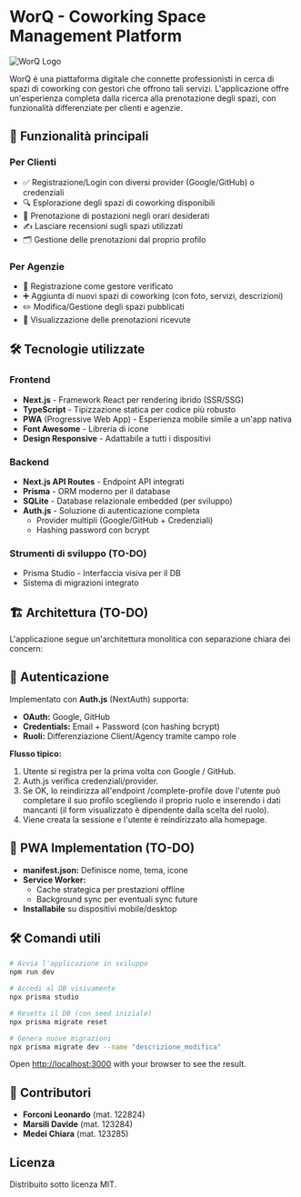 # WorQ - Coworking Space Management Platform

![WorQ Logo](https://via.placeholder.com/150x50?text=WorQ-Logo) <!-- Sostituisci con il logo reale -->

WorQ è una piattaforma digitale che connette professionisti in cerca di spazi di coworking con gestori che offrono tali servizi. L'applicazione offre un'esperienza completa dalla ricerca alla prenotazione degli spazi, con funzionalità differenziate per clienti e agenzie.

## 🚀 Funzionalità principali

### Per Clienti
- ✅ Registrazione/Login con diversi provider (Google/GitHub) o credenziali
- 🔍 Esplorazione degli spazi di coworking disponibili
- 📅 Prenotazione di postazioni negli orari desiderati
- ✍️ Lasciare recensioni sugli spazi utilizzati
- 🗂 Gestione delle prenotazioni dal proprio profilo

### Per Agenzie
- 🏢 Registrazione come gestore verificato
- ➕ Aggiunta di nuovi spazi di coworking (con foto, servizi, descrizioni)
- ✏️ Modifica/Gestione degli spazi pubblicati
- 👀 Visualizzazione delle prenotazioni ricevute

## 🛠 Tecnologie utilizzate

### Frontend
- **Next.js** - Framework React per rendering ibrido (SSR/SSG)
- **TypeScript** - Tipizzazione statica per codice più robusto
- **PWA** (Progressive Web App) - Esperienza mobile simile a un'app nativa
- **Font Awesome** - Libreria di icone
- **Design Responsive** - Adattabile a tutti i dispositivi

### Backend
- **Next.js API Routes** - Endpoint API integrati
- **Prisma** - ORM moderno per il database
- **SQLite** - Database relazionale embedded (per sviluppo)
- **Auth.js** - Soluzione di autenticazione completa
  - Provider multipli (Google/GitHub + Credenziali)
  - Hashing password con bcrypt

### Strumenti di sviluppo (TO-DO)
- Prisma Studio - Interfaccia visiva per il DB
- Sistema di migrazioni integrato

## 🏗 Architettura (TO-DO)

L'applicazione segue un'architettura monolitica con separazione chiara dei concern:

## 🔐 Autenticazione
Implementato con **Auth.js** (NextAuth) supporta:
- **OAuth:** Google, GitHub
- **Credentials:** Email + Password (con hashing bcrypt)
- **Ruoli:** Differenziazione Client/Agency tramite campo role

**Flusso tipico:**
1) Utente si registra per la prima volta con Google / GitHub.
2) Auth.js verifica credenziali/provider.
3) Se OK,  lo reindirizza all'endpoint /complete-profile dove l'utente può completare il suo profilo scegliendo il proprio ruolo e inserendo i dati mancanti (il form visualizzato è dipendente dalla scelta del ruolo).
4) Viene creata la sessione e l'utente è reindirizzato alla homepage.

## 📱 PWA Implementation (TO-DO)
- **manifest.json:** Definisce nome, tema, icone
- **Service Worker:**
    - Cache strategica per prestazioni offline
    - Background sync per eventuali sync future
- **Installabile** su dispositivi mobile/desktop

## 🛠 Comandi utili

```bash
# Avvia l'applicazione in sviluppo
npm run dev

# Accedi al DB visivamente
npx prisma studio

# Resetta il DB (con seed iniziale)
npx prisma migrate reset

# Genera nuove migrazioni
npx prisma migrate dev --name "descrizione_modifica"
```

Open [http://localhost:3000](http://localhost:3000) with your browser to see the result.

## 🤝 Contributori
- **Forconi Leonardo** (mat. 122824)
- **Marsili Davide** (mat. 123284)
- **Medei Chiara** (mat. 123285)

## Licenza 
Distribuito sotto licenza MIT.
